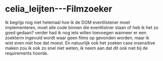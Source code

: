 # celia_leijten---Filmzoeker

Ik begrijp nog niet helemaal hoe ik de DOM eventlistener moet implementeren, moet alle code binnen die eventlistner staan of heb ik het zo goed gedaan?
verder had ik nog iets willen toevoegen wanneer er een zoekterm ingevuld wordt waar geen films op gevonden worden, maar ik wist even niet hoe dat moest. En natuurlijk ook het zoeken case insensitive maken zou ik ook zo snel niet weten, ik neem aan dat dit ook niet bij de requirements hoorde.
